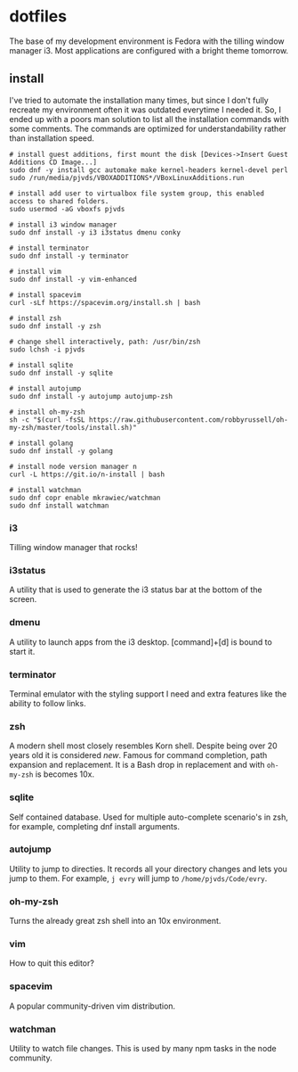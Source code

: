 # dotfiles

The base of my development environment is Fedora with the tilling window manager i3. Most applications are configured with a bright theme tomorrow.

## install

I've tried to automate the installation many times, but since I don't fully recreate my environment often it was outdated everytime I needed it. So, I ended up with a poors man solution to list all the installation commands with some comments. The commands are optimized for understandability rather than installation speed.

```
# install guest additions, first mount the disk [Devices->Insert Guest Additions CD Image...]
sudo dnf -y install gcc automake make kernel-headers kernel-devel perl
sudo /run/media/pjvds/VBOXADDITIONS*/VBoxLinuxAdditions.run

# install add user to virtualbox file system group, this enabled access to shared folders.
sudo usermod -aG vboxfs pjvds

# install i3 window manager
sudo dnf install -y i3 i3status dmenu conky

# install terminator
sudo dnf install -y terminator

# install vim
sudo dnf install -y vim-enhanced

# install spacevim
curl -sLf https://spacevim.org/install.sh | bash

# install zsh
sudo dnf install -y zsh

# change shell interactively, path: /usr/bin/zsh
sudo lchsh -i pjvds

# install sqlite
sudo dnf install -y sqlite

# install autojump
sudo dnf install -y autojump autojump-zsh

# install oh-my-zsh
sh -c "$(curl -fsSL https://raw.githubusercontent.com/robbyrussell/oh-my-zsh/master/tools/install.sh)"

# install golang
sudo dnf install -y golang

# install node version manager n
curl -L https://git.io/n-install | bash

# install watchman
sudo dnf copr enable mkrawiec/watchman
sudo dnf install watchman
```

### i3

Tilling window manager that rocks!

### i3status

A utility that is used to generate the i3 status bar at the bottom of the screen.

### dmenu

A utility to launch apps from the i3 desktop. [command]+[d] is bound to start it.

### terminator

Terminal emulator with the styling support I need and extra features like the ability to follow links.

### zsh

A modern shell most closely resembles Korn shell. Despite being over 20 years old it is considered _new_. Famous for command completion, path expansion and replacement. It is a Bash drop in replacement and with `oh-my-zsh` is becomes 10x.

### sqlite

Self contained database. Used for multiple auto-complete scenario's in zsh, for example, completing dnf install arguments.

### autojump

Utility to jump to directies. It records all your directory changes and lets you jump to them. For example, `j evry` will jump to `/home/pjvds/Code/evry`.

### oh-my-zsh

Turns the already great zsh shell into an 10x environment.

### vim

How to quit this editor?

### spacevim

A popular community-driven vim distribution.

### watchman

Utility to watch file changes. This is used by many npm tasks in the node community.
